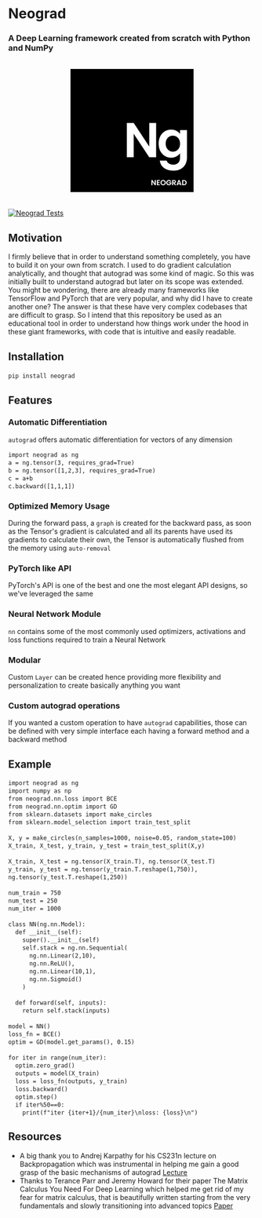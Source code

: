 # Neograd
### A Deep Learning framework created from scratch with Python and NumPy

<br>
<div align="center">
  <img width="251" alt="image" src="ng.png">
</div>
<br>

[![Neograd Tests](https://github.com/pranftw/neograd/actions/workflows/python-app.yml/badge.svg)](https://github.com/pranftw/neograd/actions/workflows/python-app.yml)

## Motivation
I firmly believe that in order to understand something completely, you have to build it on your own from scratch. I used to do gradient calculation analytically, and thought that autograd was some kind of magic. So this was initially built to understand autograd but later on its scope was extended. You might be wondering, there are already many frameworks like TensorFlow and PyTorch that are very popular, and why did I have to create another one? The answer is that these have very complex codebases that are difficult to grasp. So I intend that this repository be used as an educational tool in order to understand how things work under the hood in these giant frameworks, with code that is intuitive and easily readable.

## Installation
`pip install neograd`

## Features
### Automatic Differentiation
`autograd` offers automatic differentiation for vectors of any dimension
```
import neograd as ng
a = ng.tensor(3, requires_grad=True)
b = ng.tensor([1,2,3], requires_grad=True)
c = a+b
c.backward([1,1,1])
```
### Optimized Memory Usage
During the forward pass, a `graph` is created for the backward pass, as soon as the Tensor's gradient is calculated and all its parents have used its gradients to calculate their own, the Tensor is automatically flushed from the memory using `auto-removal`
### PyTorch like API
PyTorch's API is one of the best and one the most elegant API designs, so we've leveraged the same
### Neural Network Module
`nn` contains some of the most commonly used optimizers, activations and loss functions required to train a Neural Network
### Modular
Custom `Layer` can be created hence providing more flexibility and personalization to create basically anything you want
### Custom autograd operations
If you wanted a custom operation to have `autograd` capabilities, those can be defined with very simple interface each having a forward method and a backward method

## Example
```
import neograd as ng
import numpy as np
from neograd.nn.loss import BCE
from neograd.nn.optim import GD
from sklearn.datasets import make_circles
from sklearn.model_selection import train_test_split

X, y = make_circles(n_samples=1000, noise=0.05, random_state=100)
X_train, X_test, y_train, y_test = train_test_split(X,y)

X_train, X_test = ng.tensor(X_train.T), ng.tensor(X_test.T)
y_train, y_test = ng.tensor(y_train.T.reshape(1,750)), ng.tensor(y_test.T.reshape(1,250))

num_train = 750
num_test = 250
num_iter = 1000

class NN(ng.nn.Model):
  def __init__(self):
    super().__init__(self)
    self.stack = ng.nn.Sequential(
      ng.nn.Linear(2,10),
      ng.nn.ReLU(),
      ng.nn.Linear(10,1),
      ng.nn.Sigmoid()
    )
  
  def forward(self, inputs):
    return self.stack(inputs)

model = NN()
loss_fn = BCE()
optim = GD(model.get_params(), 0.15)

for iter in range(num_iter):
  optim.zero_grad()
  outputs = model(X_train)
  loss = loss_fn(outputs, y_train)
  loss.backward()
  optim.step()
  if iter%50==0:
    print(f"iter {iter+1}/{num_iter}\nloss: {loss}\n")
```

## Resources
- A big thank you to Andrej Karpathy for his CS231n lecture on Backpropagation which was instrumental in helping me gain a good grasp of the basic mechanisms of autograd
[Lecture](https://www.youtube.com/embed/i94OvYb6noo)
- Thanks to Terance Parr and Jeremy Howard for their paper The Matrix Calculus You Need For Deep Learning which helped me get rid of my fear for matrix calculus, that is beautifully written starting from the very fundamentals and slowly transitioning into advanced topics
[Paper](https://arxiv.org/abs/1802.01528)